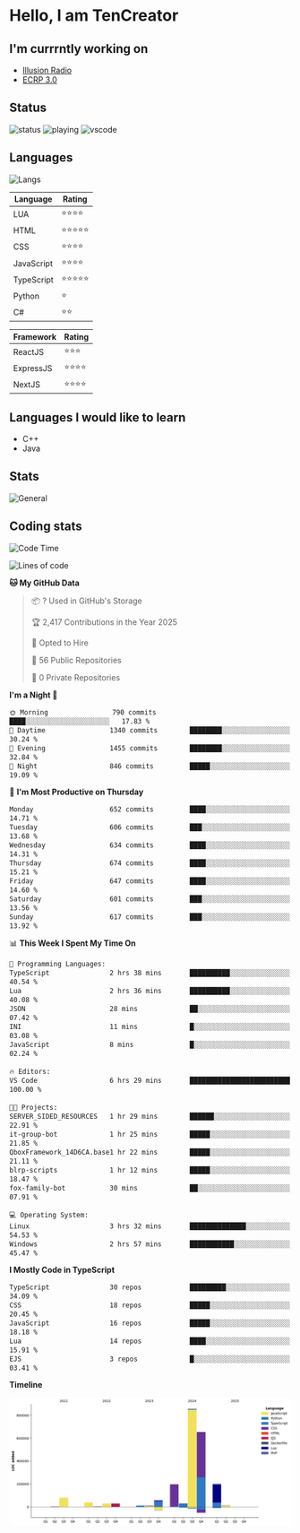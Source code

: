 # Hello, I am TenCreator

## I'm currrntly working on
- [Illusion Radio](https://illusionradio.co.uk/)
- [ECRP 3.0](http://github.com/Emerald-Coast-Roleplay/)

## Status
![status](https://api.statusbadges.me/badge/status/518334475038359555?simple=true&style=for-the-badge)
![playing](https://api.statusbadges.me/badge/playing/518334475038359555?style=for-the-badge)
![vscode](https://api.statusbadges.me/badge/vscode/518334475038359555?style=for-the-badge)

## Languages
![Langs](https://github-readme-stats.vercel.app/api/top-langs/?username=tencreator&layout=compact&theme=radical)


|Language|Rating|
|--------|------|
|LUA|⭐️⭐️⭐️⭐️|
|HTML|⭐️⭐️⭐️⭐️⭐️|
|CSS|⭐️⭐️⭐️⭐️|
|JavaScript|⭐️⭐️⭐️⭐️|
|TypeScript|⭐️⭐️⭐️⭐️⭐️|
|Python|⭐️|
|C#|⭐️⭐️ |

|Framework|Rating|
|--------|------|
|ReactJS|⭐️⭐️⭐|
|ExpressJS|⭐️⭐️⭐️⭐️|
|NextJS|⭐️⭐️⭐⭐️|

## Languages I would like to learn
- C++
- Java

## Stats
![General](https://github-readme-stats.vercel.app/api?username=tencreator&show_icons=true&theme=radical)

## Coding stats

<!--START_SECTION:waka-->
![Code Time](http://img.shields.io/badge/Code%20Time-544%20hrs%2048%20mins-blue)

![Lines of code](https://img.shields.io/badge/From%20Hello%20World%20I%27ve%20Written-2.2%20million%20lines%20of%20code-blue)

**🐱 My GitHub Data** 

> 📦 ? Used in GitHub's Storage 
 > 
> 🏆 2,417 Contributions in the Year 2025
 > 
> 💼 Opted to Hire
 > 
> 📜 56 Public Repositories 
 > 
> 🔑 0 Private Repositories 
 > 
**I'm a Night 🦉** 

```text
🌞 Morning                790 commits         ████░░░░░░░░░░░░░░░░░░░░░   17.83 % 
🌆 Daytime                1340 commits        ████████░░░░░░░░░░░░░░░░░   30.24 % 
🌃 Evening                1455 commits        ████████░░░░░░░░░░░░░░░░░   32.84 % 
🌙 Night                  846 commits         █████░░░░░░░░░░░░░░░░░░░░   19.09 % 
```
📅 **I'm Most Productive on Thursday** 

```text
Monday                   652 commits         ████░░░░░░░░░░░░░░░░░░░░░   14.71 % 
Tuesday                  606 commits         ███░░░░░░░░░░░░░░░░░░░░░░   13.68 % 
Wednesday                634 commits         ████░░░░░░░░░░░░░░░░░░░░░   14.31 % 
Thursday                 674 commits         ████░░░░░░░░░░░░░░░░░░░░░   15.21 % 
Friday                   647 commits         ████░░░░░░░░░░░░░░░░░░░░░   14.60 % 
Saturday                 601 commits         ███░░░░░░░░░░░░░░░░░░░░░░   13.56 % 
Sunday                   617 commits         ███░░░░░░░░░░░░░░░░░░░░░░   13.92 % 
```


📊 **This Week I Spent My Time On** 

```text
💬 Programming Languages: 
TypeScript               2 hrs 38 mins       ██████████░░░░░░░░░░░░░░░   40.54 % 
Lua                      2 hrs 36 mins       ██████████░░░░░░░░░░░░░░░   40.08 % 
JSON                     28 mins             ██░░░░░░░░░░░░░░░░░░░░░░░   07.42 % 
INI                      11 mins             █░░░░░░░░░░░░░░░░░░░░░░░░   03.08 % 
JavaScript               8 mins              █░░░░░░░░░░░░░░░░░░░░░░░░   02.24 % 

🔥 Editors: 
VS Code                  6 hrs 29 mins       █████████████████████████   100.00 % 

🐱‍💻 Projects: 
SERVER_SIDED_RESOURCES   1 hr 29 mins        ██████░░░░░░░░░░░░░░░░░░░   22.91 % 
it-group-bot             1 hr 25 mins        █████░░░░░░░░░░░░░░░░░░░░   21.85 % 
QboxFramework_14D6CA.base1 hr 22 mins        █████░░░░░░░░░░░░░░░░░░░░   21.11 % 
blrp-scripts             1 hr 12 mins        █████░░░░░░░░░░░░░░░░░░░░   18.47 % 
fox-family-bot           30 mins             ██░░░░░░░░░░░░░░░░░░░░░░░   07.91 % 

💻 Operating System: 
Linux                    3 hrs 32 mins       ██████████████░░░░░░░░░░░   54.53 % 
Windows                  2 hrs 57 mins       ███████████░░░░░░░░░░░░░░   45.47 % 
```

**I Mostly Code in TypeScript** 

```text
TypeScript               30 repos            █████████░░░░░░░░░░░░░░░░   34.09 % 
CSS                      18 repos            █████░░░░░░░░░░░░░░░░░░░░   20.45 % 
JavaScript               16 repos            █████░░░░░░░░░░░░░░░░░░░░   18.18 % 
Lua                      14 repos            ████░░░░░░░░░░░░░░░░░░░░░   15.91 % 
EJS                      3 repos             █░░░░░░░░░░░░░░░░░░░░░░░░   03.41 % 
```



**Timeline**

![Lines of Code chart](https://raw.githubusercontent.com/tencreator/tencreator/main/assets/bar_graph.png)


<!--END_SECTION:waka-->
